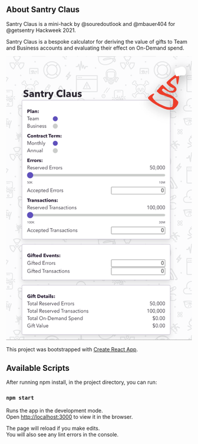 ## About Santry Claus

Santry Claus is a mini-hack by @souredoutlook and @mbauer404 for @getsentry Hackweek 2021.

Santry Claus is a bespoke calculator for deriving the value of gifts to Team and Business accounts and evaluating their effect on On-Demand spend. 

![santry-claus ui](assets/santry-claus.png)

This project was bootstrapped with [Create React App](https://github.com/facebook/create-react-app).

## Available Scripts

After running npm install, in the project directory, you can run:

### `npm start`

Runs the app in the development mode.\
Open [http://localhost:3000](http://localhost:3000) to view it in the browser.

The page will reload if you make edits.\
You will also see any lint errors in the console.